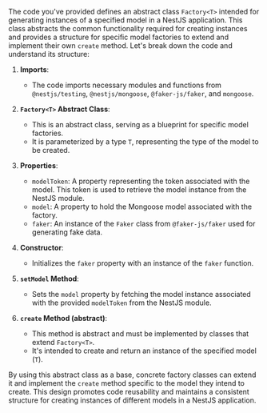 The code you've provided defines an abstract class `Factory<T>` intended for generating instances of a specified model in a NestJS application. This class abstracts the common functionality required for creating instances and provides a structure for specific model factories to extend and implement their own `create` method. Let's break down the code and understand its structure:

1. **Imports**:
   - The code imports necessary modules and functions from `@nestjs/testing`, `@nestjs/mongoose`, `@faker-js/faker`, and `mongoose`.

2. **`Factory<T>` Abstract Class**:
   - This is an abstract class, serving as a blueprint for specific model factories.
   - It is parameterized by a type `T`, representing the type of the model to be created.

3. **Properties**:
   - `modelToken`: A property representing the token associated with the model. This token is used to retrieve the model instance from the NestJS module.
   - `model`: A property to hold the Mongoose model associated with the factory.
   - `faker`: An instance of the `Faker` class from `@faker-js/faker` used for generating fake data.

4. **Constructor**:
   - Initializes the `faker` property with an instance of the `faker` function.

5. **`setModel` Method**:
   - Sets the `model` property by fetching the model instance associated with the provided `modelToken` from the NestJS module.

6. **`create` Method (abstract)**:
   - This method is abstract and must be implemented by classes that extend `Factory<T>`.
   - It's intended to create and return an instance of the specified model (`T`).

By using this abstract class as a base, concrete factory classes can extend it and implement the `create` method specific to the model they intend to create. This design promotes code reusability and maintains a consistent structure for creating instances of different models in a NestJS application.
